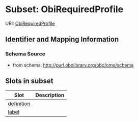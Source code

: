 # Subset: ObiRequiredProfile

URI: [ObiRequiredProfile](ObiRequiredProfile.md)




## Identifier and Mapping Information







### Schema Source


* from schema: http://purl.obolibrary.org/obo/omo/schema







































































        



















































        




























































## Slots in subset

| Slot | Description |
| --- | --- |
| [definition](definition.md) |  |
| [label](label.md) |  |



